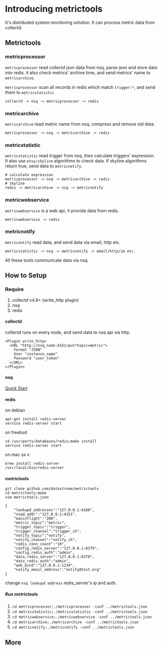 # Introducing metrictools

It's distributed system monitoring solution. It can process metric data from collectd.

## Metrictools

### metricprocessor

`metricprocessor` read collectd json data from nsq, parse json and store data into redis.
it also check metrics' archive time, and send metrics' name to `metricarchive`.

`metricprocessor` scan all records in redis which match `trigger:*`, and send them to `metricstatistic`

    collectd -> nsq -> metricprocessor -> redis

### metricarchive

`metricarchive` read metric name from nsq, compress and remove old data.

    metricprocessor -> nsq -> metricarchive -> redis

### metricstatistic

`metricstatistic` read trigger from nsq, then calculate triggers' expression.
It also use `etsy/skyline` algorithms to check data. If skyline algorithms return true, send data to `metricnotify`.

    # calculate expression
    metricprocessor -> nsq -> metricarchive -> redis
    # skyline
    redis -> metricarchive -> nsq -> metricnotify

### metricwebservice

`metricwebservice` is a web api, it provide data from redis.

    metricwebservice -> redis

### metricnotify

`metricnotify` read data, and send data via email, http etc.

    metricstatistic -> nsq -> metricnotify -> email/http/im etc.

All these tools communicate data via nsq.

## How to Setup

### Require
1. collectd v4.8+ (write_http plugin)
1. nsq
1. redis

#### collectd

collectd runs on every node, and send data to nsq api via http.

    <Plugin write_http>
      <URL "http://nsq_node:4151/put?topic=metric">
        Format "JSON"
        User "instance_name"
        Password "user_token"
      </URL>
    </Plugin>

#### nsq

[Quick Start](http://bitly.github.io/nsq/overview/quick_start.html)


#### redis

on debian

    apt-get install redis-server
    service redis-server start

on freebsd

    cd /usr/ports/databases/redis;make install
    service redis-server start

on mac ox x

    brew install redis-server
    /usr/local/bin/redis-server


#### metrictools

    git clone github.com/datastream/metrictools
    cd metrictools;make
    vim metrictools.json

    {
        "lookupd_addresses":"127.0.0.1:4160",
        "nsqd_addr":"127.0.0.1:4151",
        "maxinflight":"200",
        "metric_topic":"metric",
        "trigger_topic":"trigger",
        "trigger_channel":"trigger_ch",
        "notify_topic":"notify",
        "notify_channel":"notify_ch",
        "redis_conn_count":"10",
        "config_redis_server":"127.0.0.1:6379",
        "config_redis_auth":"admin",
        "data_redis_server":"127.0.0.1:6379",
        "data_redis_auth":"admin",
        "web_bind":"127.0.0.1:1234",
        "notify_email_address":"notify@test.org"
    }

change `nsq lookupd address` redis_server's ip and auth.

##### Run metrictools

1. `cd metricprocessor;./metricprocessor -conf ../metrictools.json`
1. `cd metricstatistic;./metricstatistic -conf ../metrictools.json`
1. `cd metricwebservice;./metricwebservice -conf ../metrictools.json`
1. `cd metricarchive;./metricarchive -conf ../metrictools.json`
1. `cd metricnotify;./metricnotify -conf ../metrictools.json`

## More

